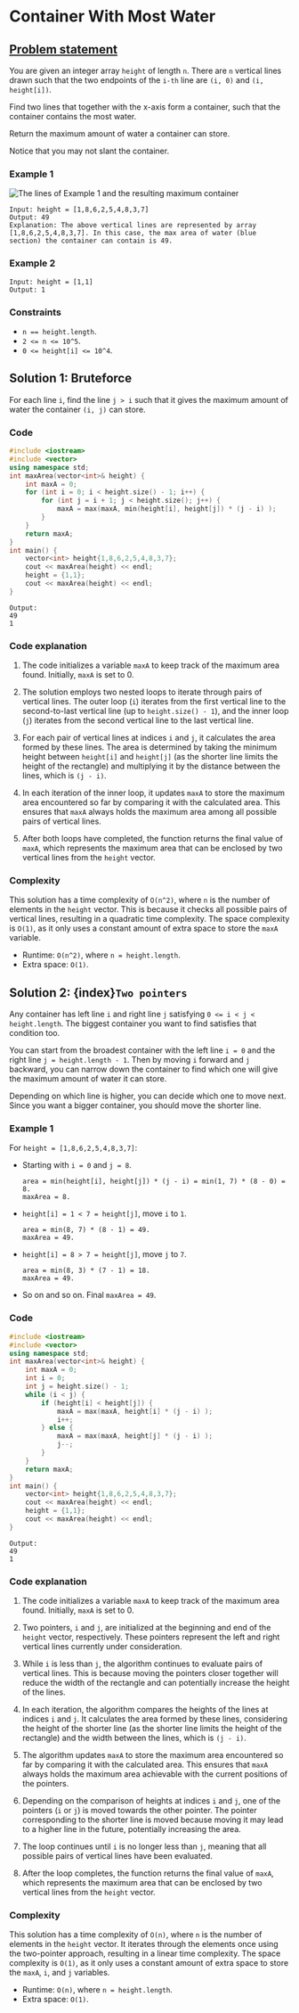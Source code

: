 # Container With Most Water

## [Problem statement](https://leetcode.com/problems/container-with-most-water/)

You are given an integer array `height` of length `n`. There are `n` vertical lines drawn such that the two endpoints of the `i-th` line are `(i, 0)` and `(i, height[i])`.

Find two lines that together with the x-axis form a container, such that the container contains the most water.

Return the maximum amount of water a container can store.

Notice that you may not slant the container.

 

### Example 1


![The lines of Example 1 and the resulting maximum container](08_TP_11_question_11.jpg)
```text
Input: height = [1,8,6,2,5,4,8,3,7]
Output: 49
Explanation: The above vertical lines are represented by array [1,8,6,2,5,4,8,3,7]. In this case, the max area of water (blue section) the container can contain is 49.
```

### Example 2
```text
Input: height = [1,1]
Output: 1
``` 

### Constraints

* `n == height.length`.
* `2 <= n <= 10^5`.
* `0 <= height[i] <= 10^4`.

## Solution 1: Bruteforce

For each line `i`, find the line `j > i` such that it gives the maximum amount of water the container `(i, j)` can store.

### Code

```cpp
#include <iostream>
#include <vector>
using namespace std;
int maxArea(vector<int>& height) {
    int maxA = 0;
    for (int i = 0; i < height.size() - 1; i++) {
        for (int j = i + 1; j < height.size(); j++) {
            maxA = max(maxA, min(height[i], height[j]) * (j - i) );
        }
    }
    return maxA;
}
int main() {
    vector<int> height{1,8,6,2,5,4,8,3,7};
    cout << maxArea(height) << endl;
    height = {1,1};
    cout << maxArea(height) << endl;
}
```
```text
Output:
49
1
```

### Code explanation

1. The code initializes a variable `maxA` to keep track of the maximum area found. Initially, `maxA` is set to 0.

2. The solution employs two nested loops to iterate through pairs of vertical lines. The outer loop (`i`) iterates from the first vertical line to the second-to-last vertical line (up to `height.size() - 1`), and the inner loop (`j`) iterates from the second vertical line to the last vertical line.

3. For each pair of vertical lines at indices `i` and `j`, it calculates the area formed by these lines. The area is determined by taking the minimum height between `height[i]` and `height[j]` (as the shorter line limits the height of the rectangle) and multiplying it by the distance between the lines, which is `(j - i)`.

4. In each iteration of the inner loop, it updates `maxA` to store the maximum area encountered so far by comparing it with the calculated area. This ensures that `maxA` always holds the maximum area among all possible pairs of vertical lines.

5. After both loops have completed, the function returns the final value of `maxA`, which represents the maximum area that can be enclosed by two vertical lines from the `height` vector.

### Complexity
This solution has a time complexity of `O(n^2)`, where `n` is the number of elements in the `height` vector. This is because it checks all possible pairs of vertical lines, resulting in a quadratic time complexity. The space complexity is `O(1)`, as it only uses a constant amount of extra space to store the `maxA` variable.

* Runtime: `O(n^2)`, where `n = height.length`.
* Extra space: `O(1)`.

## Solution 2: {index}`Two pointers`

Any container has left line `i` and right line `j` satisfying `0 <= i < j < height.length`. The biggest container you want to find satisfies that condition too.

You can start from the broadest container with the left line `i = 0` and the right line `j = height.length - 1`. Then by moving `i` forward and `j` backward, you can narrow down the container to find which one will give the maximum amount of water it can store.

Depending on which line is higher, you can decide which one to move next. Since you want a bigger container, you should move the shorter line.

### Example 1
For `height = [1,8,6,2,5,4,8,3,7]`:
- Starting with `i = 0` and `j = 8`.

    ```text
    area = min(height[i], height[j]) * (j - i) = min(1, 7) * (8 - 0) = 8.
    maxArea = 8.
    ```
- `height[i] = 1 < 7 = height[j]`, move `i` to `1`.

    ```text
    area = min(8, 7) * (8 - 1) = 49.
    maxArea = 49.
    ```
- `height[i] = 8 > 7 = height[j]`, move `j` to `7`.

    ```text
    area = min(8, 3) * (7 - 1) = 18.
    maxArea = 49.
    ```
- So on and so on. Final `maxArea = 49`.

### Code

```cpp
#include <iostream>
#include <vector>
using namespace std;
int maxArea(vector<int>& height) {
    int maxA = 0;
    int i = 0;
    int j = height.size() - 1;
    while (i < j) {
        if (height[i] < height[j]) {
            maxA = max(maxA, height[i] * (j - i) );
            i++;
        } else {
            maxA = max(maxA, height[j] * (j - i) );
            j--;
        }
    }
    return maxA;
}
int main() {
    vector<int> height{1,8,6,2,5,4,8,3,7};
    cout << maxArea(height) << endl;
    height = {1,1};
    cout << maxArea(height) << endl;
}
```
```text
Output:
49
1
```

### Code explanation

1. The code initializes a variable `maxA` to keep track of the maximum area found. Initially, `maxA` is set to 0.

2. Two pointers, `i` and `j`, are initialized at the beginning and end of the `height` vector, respectively. These pointers represent the left and right vertical lines currently under consideration.

3. While `i` is less than `j`, the algorithm continues to evaluate pairs of vertical lines. This is because moving the pointers closer together will reduce the width of the rectangle and can potentially increase the height of the lines.

4. In each iteration, the algorithm compares the heights of the lines at indices `i` and `j`. It calculates the area formed by these lines, considering the height of the shorter line (as the shorter line limits the height of the rectangle) and the width between the lines, which is `(j - i)`.

5. The algorithm updates `maxA` to store the maximum area encountered so far by comparing it with the calculated area. This ensures that `maxA` always holds the maximum area achievable with the current positions of the pointers.

6. Depending on the comparison of heights at indices `i` and `j`, one of the pointers (`i` or `j`) is moved towards the other pointer. The pointer corresponding to the shorter line is moved because moving it may lead to a higher line in the future, potentially increasing the area.

7. The loop continues until `i` is no longer less than `j`, meaning that all possible pairs of vertical lines have been evaluated.

8. After the loop completes, the function returns the final value of `maxA`, which represents the maximum area that can be enclosed by two vertical lines from the `height` vector.


### Complexity

This solution has a time complexity of `O(n)`, where `n` is the number of elements in the `height` vector. It iterates through the elements once using the two-pointer approach, resulting in a linear time complexity. The space complexity is `O(1)`, as it only uses a constant amount of extra space to store the `maxA`, `i`, and `j` variables.

* Runtime: `O(n)`, where `n = height.length`.
* Extra space: `O(1)`.

